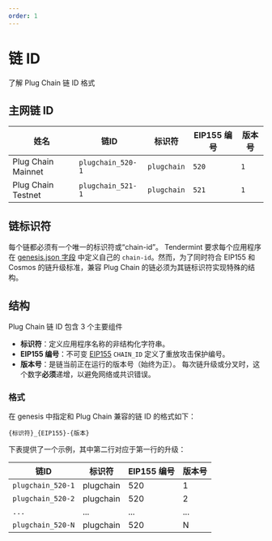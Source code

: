 ```yaml
---
order: 1
---
```


# 链 ID

了解 Plug Chain 链 ID 格式 

## 主网链 ID


|姓名 |链ID |标识符 | EIP155 编号 |版本号 |
|-----|-------------|--------| ---|-----------------|
| Plug Chain Mainnet | `plugchain_520-1` | `plugchain` | `520` | `1` |
| Plug Chain Testnet | `plugchain_521-1` | `plugchain` | `521` | `1` |


## 链标识符

每个链都必须有一个唯一的标识符或“chain-id”。 Tendermint 要求每个应用程序
在 [genesis.json 字段](https://docs.tendermint.com/master/spec/core/genesis.html#genesis-fields) 中定义自己的 `chain-id`。然而，为了同时符合 EIP155 和 Cosmos 的链升级标准，兼容 Plug Chain 的链必须为其链标识符实现特殊的结构。

## 结构

Plug Chain 链 ID 包含 3 个主要组件

- **标识符**：定义应用程序名称的非结构化字符串。
- **EIP155 编号**：不可变 [EIP155](https://github.com/ethereum/EIPs/blob/master/EIPS/eip-155.md) `CHAIN_ID` 定义了重放攻击保护编号。
- **版本号**：是链当前正在运行的版本号（始终为正）。
每次链升级或分叉时，这个数字**必须**递增，以避免网络或共识错误。

### 格式

在 genesis 中指定和 Plug Chain 兼容的链 ID 的格式如下：

```重击
{标识符}_{EIP155}-{版本}
```

下表提供了一个示例，其中第二行对应于第一行的升级：

|链ID |标识符 | EIP155 编号 |版本号 |
|----------------|------------|---------------|----------|
| `plugchain_520-1` | plugchain | 520 | 1 |
| `plugchain_520-2` | plugchain | 520 | 2 |
| `...` | ... | ... | ... |
| `plugchain_520-N` | plugchain | 520 | N |